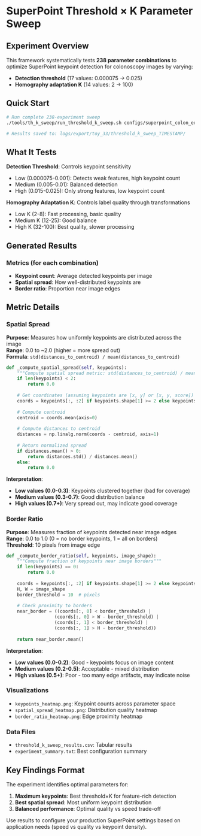 # SuperPoint Threshold × K Parameter Sweep

## Experiment Overview

This framework systematically tests **238 parameter combinations** to optimize SuperPoint keypoint detection for colonoscopy images by varying:

- **Detection threshold** (17 values: 0.000075 → 0.025)
- **Homography adaptation K** (14 values: 2 → 100)

## Quick Start

```bash
# Run complete 238-experiment sweep
./tools/th_k_sweep/run_threshold_k_sweep.sh configs/superpoint_colon_export.yaml

# Results saved to: logs/export/toy_33/threshold_k_sweep_TIMESTAMP/
```

## What It Tests

**Detection Threshold**: Controls keypoint sensitivity
- Low (0.000075-0.001): Detects weak features, high keypoint count
- Medium (0.005-0.01): Balanced detection
- High (0.015-0.025): Only strong features, low keypoint count

**Homography Adaptation K**: Controls label quality through transformations
- Low K (2-8): Fast processing, basic quality
- Medium K (12-25): Good balance
- High K (32-100): Best quality, slower processing

## Generated Results

### Metrics (for each combination)
- **Keypoint count**: Average detected keypoints per image
- **Spatial spread**: How well-distributed keypoints are
- **Border ratio**: Proportion near image edges

## Metric Details

### Spatial Spread
**Purpose**: Measures how uniformly keypoints are distributed across the image  
**Range**: 0.0 to ~2.0 (higher = more spread out)  
**Formula**: `std(distances_to_centroid) / mean(distances_to_centroid)`

```python
def _compute_spatial_spread(self, keypoints):
    """Compute spatial spread metric: std(distances_to_centroid) / mean(distances_to_centroid)"""
    if len(keypoints) < 2:
        return 0.0
        
    # Get coordinates (assuming keypoints are [x, y] or [x, y, score])
    coords = keypoints[:, :2] if keypoints.shape[1] >= 2 else keypoints
    
    # Compute centroid
    centroid = coords.mean(axis=0)
    
    # Compute distances to centroid
    distances = np.linalg.norm(coords - centroid, axis=1)
    
    # Return normalized spread
    if distances.mean() > 0:
        return distances.std() / distances.mean()
    else:
        return 0.0
```

**Interpretation**:
- **Low values (0.0-0.3)**: Keypoints clustered together (bad for coverage)
- **Medium values (0.3-0.7)**: Good distribution balance  
- **High values (0.7+)**: Very spread out, may indicate good coverage

### Border Ratio
**Purpose**: Measures fraction of keypoints detected near image edges  
**Range**: 0.0 to 1.0 (0 = no border keypoints, 1 = all on borders)  
**Threshold**: 10 pixels from image edge

```python
def _compute_border_ratio(self, keypoints, image_shape):
    """Compute fraction of keypoints near image borders"""
    if len(keypoints) == 0:
        return 0.0
        
    coords = keypoints[:, :2] if keypoints.shape[1] >= 2 else keypoints
    H, W = image_shape
    border_threshold = 10  # pixels
    
    # Check proximity to borders
    near_border = ((coords[:, 0] < border_threshold) | 
                  (coords[:, 0] > W - border_threshold) |
                  (coords[:, 1] < border_threshold) | 
                  (coords[:, 1] > H - border_threshold))
    
    return near_border.mean()
```

**Interpretation**:
- **Low values (0.0-0.2)**: Good - keypoints focus on image content
- **Medium values (0.2-0.5)**: Acceptable - mixed distribution
- **High values (0.5+)**: Poor - too many edge artifacts, may indicate noise

### Visualizations
- `keypoints_heatmap.png`: Keypoint counts across parameter space
- `spatial_spread_heatmap.png`: Distribution quality heatmap  
- `border_ratio_heatmap.png`: Edge proximity heatmap

### Data Files
- `threshold_k_sweep_results.csv`: Tabular results
- `experiment_summary.txt`: Best configuration summary


## Key Findings Format

The experiment identifies optimal parameters for:
1. **Maximum keypoints**: Best threshold×K for feature-rich detection
2. **Best spatial spread**: Most uniform keypoint distribution
3. **Balanced performance**: Optimal quality vs speed trade-off

Use results to configure your production SuperPoint settings based on application needs (speed vs quality vs keypoint density).